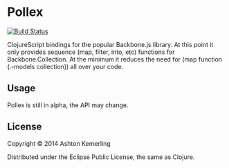 # Pollex
[![Build Status](https://travis-ci.org/AshtonKem/Pollex.svg?branch=master)](https://travis-ci.org/AshtonKem/Pollex)

ClojureScript bindings for the popular Backbone.js library. At this point it only provides sequence (map, filter, into, etc) functions for Backbone.Collection. At the minimum it reduces the need for (map function (.-models collection)) all over your code.

## Usage

Pollex is still in alpha, the API may change.

## License

Copyright © 2014 Ashton Kemerling

Distributed under the Eclipse Public License, the same as Clojure.
